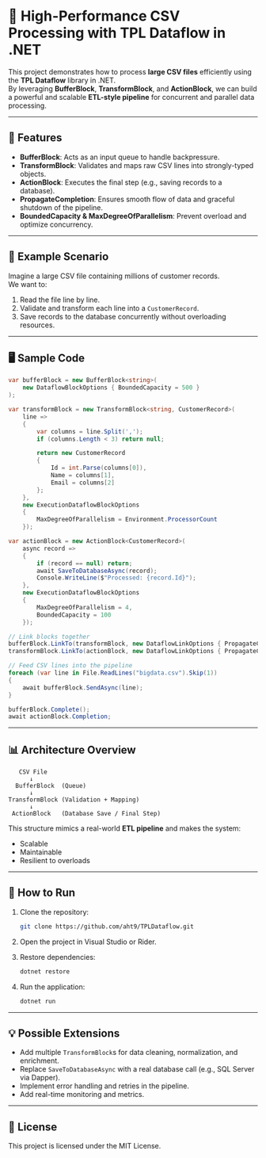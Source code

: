 # 🚀 High-Performance CSV Processing with TPL Dataflow in .NET

This project demonstrates how to process **large CSV files** efficiently using the **TPL Dataflow** library in .NET.  
By leveraging **BufferBlock**, **TransformBlock**, and **ActionBlock**, we can build a powerful and scalable **ETL-style pipeline** for concurrent and parallel data processing.

---

## 📌 Features
- **BufferBlock**: Acts as an input queue to handle backpressure.
- **TransformBlock**: Validates and maps raw CSV lines into strongly-typed objects.
- **ActionBlock**: Executes the final step (e.g., saving records to a database).
- **PropagateCompletion**: Ensures smooth flow of data and graceful shutdown of the pipeline.
- **BoundedCapacity & MaxDegreeOfParallelism**: Prevent overload and optimize concurrency.

---

## 📂 Example Scenario
Imagine a large CSV file containing millions of customer records.  
We want to:
1. Read the file line by line.
2. Validate and transform each line into a `CustomerRecord`.
3. Save records to the database concurrently without overloading resources.

---

## 🖥️ Sample Code

```csharp
var bufferBlock = new BufferBlock<string>(
    new DataflowBlockOptions { BoundedCapacity = 500 }
);

var transformBlock = new TransformBlock<string, CustomerRecord>(
    line =>
    {
        var columns = line.Split(',');
        if (columns.Length < 3) return null;

        return new CustomerRecord
        {
            Id = int.Parse(columns[0]),
            Name = columns[1],
            Email = columns[2]
        };
    },
    new ExecutionDataflowBlockOptions
    {
        MaxDegreeOfParallelism = Environment.ProcessorCount
    });

var actionBlock = new ActionBlock<CustomerRecord>(
    async record =>
    {
        if (record == null) return;
        await SaveToDatabaseAsync(record);
        Console.WriteLine($"Processed: {record.Id}");
    },
    new ExecutionDataflowBlockOptions
    {
        MaxDegreeOfParallelism = 4,
        BoundedCapacity = 100
    });

// Link blocks together
bufferBlock.LinkTo(transformBlock, new DataflowLinkOptions { PropagateCompletion = true });
transformBlock.LinkTo(actionBlock, new DataflowLinkOptions { PropagateCompletion = true });

// Feed CSV lines into the pipeline
foreach (var line in File.ReadLines("bigdata.csv").Skip(1))
{
    await bufferBlock.SendAsync(line);
}

bufferBlock.Complete();
await actionBlock.Completion;

````

---

## 📊 Architecture Overview

```text
   CSV File
      ↓
  BufferBlock  (Queue)
      ↓
TransformBlock (Validation + Mapping)
      ↓
 ActionBlock   (Database Save / Final Step)
```

This structure mimics a real-world **ETL pipeline** and makes the system:

* Scalable
* Maintainable
* Resilient to overloads

---

## 🚀 How to Run

1. Clone the repository:

   ```bash
   git clone https://github.com/aht9/TPLDataflow.git
   ```
2. Open the project in Visual Studio or Rider.
3. Restore dependencies:

   ```bash
   dotnet restore
   ```
4. Run the application:

   ```bash
   dotnet run
   ```

---

## 💡 Possible Extensions

* Add multiple `TransformBlock`s for data cleaning, normalization, and enrichment.
* Replace `SaveToDatabaseAsync` with a real database call (e.g., SQL Server via Dapper).
* Implement error handling and retries in the pipeline.
* Add real-time monitoring and metrics.

---

## 📜 License

This project is licensed under the MIT License.

```


